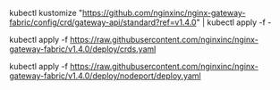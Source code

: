 kubectl kustomize "https://github.com/nginxinc/nginx-gateway-fabric/config/crd/gateway-api/standard?ref=v1.4.0" | kubectl apply -f -

kubectl apply -f https://raw.githubusercontent.com/nginxinc/nginx-gateway-fabric/v1.4.0/deploy/crds.yaml


kubectl apply -f https://raw.githubusercontent.com/nginxinc/nginx-gateway-fabric/v1.4.0/deploy/nodeport/deploy.yaml

<!-- kubectl apply -f https://raw.githubusercontent.com/nginxinc/nginx-gateway-fabric/v1.4.0/deploy/default/deploy.yaml -->